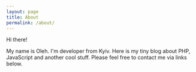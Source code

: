 ```yaml
---
layout: page
title: About
permalink: /about/
---
```


Hi there!

My name is Oleh. I'm developer from Kyiv. Here is my tiny blog about PHP, JavaScript and another cool stuff.
Please feel free to contact me via links below.

